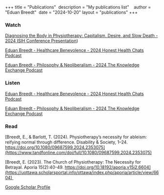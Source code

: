 +++
title = "Publications"  
description = "My publications list"    
author = "Eduan Breedt"  
date = "2024-10-20"
layout = "publications"
+++

### Watch
[Diagnosing the Body in Physiotherapy: Capitalism, Desire, and Slow Death - 2024 ISIH Conference Presentation](https://youtu.be/ECzlT-Ba0rA?si=_l6-Bp9W_YeNo_sW)) 

[Eduan Breedt - Healthcare Benevolence - 2024 Honest Health Chats Podcast](https://youtu.be/9ochU463R8s?si=yLoArwXgaAxohuhy) 

[Eduan Breedt - Philosophy & Neoliberalism - 2024 The Knowledge Exchange Podcast](https://youtu.be/GveFTbuksoI?si=UGnpm_dQCCqOIy5P)       

### Listen
[Eduan Breedt - Healthcare Benevolence - 2024 Honest Health Chats Podcast](https://open.spotify.com/episode/2dFPpR2S1ii1m3TixtCmBn?si=4e819451761040db) 

[Eduan Breedt - Philosophy & Neoliberalism - 2024 The Knowledge Exchange Podcast](https://open.spotify.com/episode/2nLmUpQg3L96H0dcX2FlE0?si=51e0f39b0dd8411e)

### Read    
[Breedt, E., & Barlott, T. (2024). Physiotherapy’s necessity for ableism: reifying normal through difference. Disability & Society, 1–24. https://doi.org/10.1080/09687599.2024.2353075](https://www.tandfonline.com/doi/full/10.1080/09687599.2024.2353075)

[Breedt, E. (2023). The Church of Physiotherapy: The Necessity for Betrayal. Aporia 15(2):40-49. https://doi.org/10.18192/aporia.v15i2.6604](https://uottawa.scholarsportal.info/ottawa/index.php/aporia/article/view/6604)  

[Google Scholar Profile](https://scholar.google.com/citations?user=uG7ep4gAAAAJ&hl=en)

